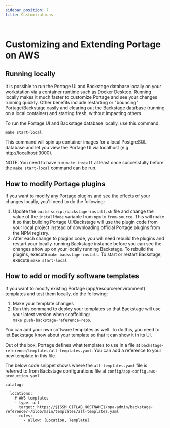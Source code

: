 ```yaml
---
sidebar_position: 7
title: Customizations

---
```


# Customizing and Extending Portage on AWS

## Running locally

It is possible to run the Portage UI and Backstage database locally on your workstation via a container runtime such as Docker Desktop. Running locally makes it much faster to customize Portage and see your changes running quickly. Other benefits include restarting or "bouncing" Portage/Backstage easily and clearing out the Backstage database (running on a local container) and starting fresh, without impacting others.

To run the Portage UI and Backstage database locally, use this command:

`make start-local`

This command will spin up container images for a local PostgreSQL database and let you view the Portage UI via localhost (e.g. http://localhost:3000).

NOTE: You need to have run `make install` at least once successfully before the `make start-local` command can be run.

## How to modify Portage plugins

If you want to modify any Portage plugins and see the effects of your changes locally, you'll need to do the following:

  1. Update the `build-script/backstage-install.sh` file and change the value of the `installMode` variable from `npm` to `from-source`. This will make it so that building Portage UI/Backstage will use the plugin code from your local project instead of downloading official Portage plugins from the NPM registry.
  2. After each change to plugins code, you will need rebuild the plugins and restart your locally-running Backstage instance before you can see the changes show up on your locally running Backstage. To rebuild the plugins, execute `make backstage-install`. To start or restart Backstage, execute `make start-local`

## How to add or modify software templates

If you want to modify existing Portage (app/resource/environment) templates and test them locally, do the following:

  1. Make your template changes
  2. Run this command to deploy your templates so that Backstage will use your latest version when scaffolding:  
     `make push-backstage-reference-repo`.

You can add your own software templates as well. To do this, you need to let Backstage know about your template so that it can show it in its UI. 

Out of the box, Portage defines what templates to use in a file at `backstage-reference/templates/all-templates.yaml`. You can add a reference to your new template in this file.

The below code snippet shows where the `all-templates.yaml` file is referred to from Backstage configurations file at `config/app-config.aws-production.yaml`

```
catalog:

  locations:
    # AWS templates
    - type: url
      target: https://${SSM_GITLAB_HOSTNAME}/opa-admin/backstage-reference/-/blob/main/templates/all-templates.yaml
      rules:
        - allow: [Location, Template]
```
